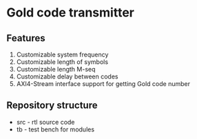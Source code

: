# Gold code transmitter

## Features

1. Customizable system frequency
2. Customizable length of symbols
3. Customizable length M-seq
4. Customizable delay between codes
5. AXI4-Stream interface support for getting Gold code number

## Repository structure

*   src<!--(./src/)--> - rtl source code
*   tb<!--(./tb/)--> - test bench for modules